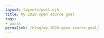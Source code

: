 ```yaml
---
layout: layouts/post.njk
title: My 2020 open source goal
tags:
- posts
permalink: /blog/my-2020-open-source-goal/
---
```


